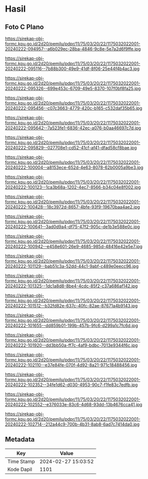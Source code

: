 # Hasil

## Foto C Plano

https://sirekap-obj-formc.kpu.go.id/2d20/pemilu/pdpr/11/75/03/20/22/1175032022001-20240222-094957--a6b029ec-28ba-4846-9c8e-5e7a2d6f9ffe.jpg

https://sirekap-obj-formc.kpu.go.id/2d20/pemilu/pdpr/11/75/03/20/22/1175032022001-20240222-095116--7b88b300-49e9-41df-8f06-25e44f4b4ac3.jpg

https://sirekap-obj-formc.kpu.go.id/2d20/pemilu/pdpr/11/75/03/20/22/1175032022001-20240222-095326--699e453c-6709-49e5-8370-107f0bf8fa25.jpg

https://sirekap-obj-formc.kpu.go.id/2d20/pemilu/pdpr/11/75/03/20/22/1175032022001-20240222-095456--c07c3663-4779-420c-b165-c532daf35b65.jpg

https://sirekap-obj-formc.kpu.go.id/2d20/pemilu/pdpr/11/75/03/20/22/1175032022001-20240222-095642--7a523fe1-6836-42ec-a076-b0aa46697c7d.jpg

https://sirekap-obj-formc.kpu.go.id/2d20/pemilu/pdpr/11/75/03/20/22/1175032022001-20240222-095829--027708e1-cd52-41cf-af41-dfad58cf8bae.jpg

https://sirekap-obj-formc.kpu.go.id/2d20/pemilu/pdpr/11/75/03/20/22/1175032022001-20240222-100004--a8153ece-652d-4e63-8078-62b0005a9be3.jpg

https://sirekap-obj-formc.kpu.go.id/2d20/pemilu/pdpr/11/75/03/20/22/1175032022001-20240222-100123--1ca3b68a-1202-4ec7-8566-b34c04e8f002.jpg

https://sirekap-obj-formc.kpu.go.id/2d20/pemilu/pdpr/11/75/03/20/22/1175032022001-20240222-100428--18c3972d-8657-4bfe-93f9-19670baa4ae2.jpg

https://sirekap-obj-formc.kpu.go.id/2d20/pemilu/pdpr/11/75/03/20/22/1175032022001-20240222-100641--3ad0d9a4-df75-47f2-905c-de1b3e588e0c.jpg

https://sirekap-obj-formc.kpu.go.id/2d20/pemilu/pdpr/11/75/03/20/22/1175032022001-20240222-100942--e458e601-26e9-4685-985d-48416e42e5e7.jpg

https://sirekap-obj-formc.kpu.go.id/2d20/pemilu/pdpr/11/75/03/20/22/1175032022001-20240222-101129--bab51c3a-52dd-44c1-9abf-c489e0eecc96.jpg

https://sirekap-obj-formc.kpu.go.id/2d20/pemilu/pdpr/11/75/03/20/22/1175032022001-20240222-101325--1dc1a8d8-8be4-4cdc-85f2-c37a686af142.jpg

https://sirekap-obj-formc.kpu.go.id/2d20/pemilu/pdpr/11/75/03/20/22/1175032022001-20240222-101512--b32fd82e-637c-40fc-82ae-87671a4b9143.jpg

https://sirekap-obj-formc.kpu.go.id/2d20/pemilu/pdpr/11/75/03/20/22/1175032022001-20240222-101655--dd859b01-199b-457b-9fc6-d299a1c7fc6d.jpg

https://sirekap-obj-formc.kpu.go.id/2d20/pemilu/pdpr/11/75/03/20/22/1175032022001-20240222-101920--dd3bb50a-ff7c-4af9-bdbc-7013e9344f6c.jpg

https://sirekap-obj-formc.kpu.go.id/2d20/pemilu/pdpr/11/75/03/20/22/1175032022001-20240222-102110--e37e84fe-070f-4d92-8a21-971c18488456.jpg

https://sirekap-obj-formc.kpu.go.id/2d20/pemilu/pdpr/11/75/03/20/22/1175032022001-20240222-102352--34fe1d62-d030-4953-90c7-f1fe83c7edfb.jpg

https://sirekap-obj-formc.kpu.go.id/2d20/pemilu/pdpr/11/75/03/20/22/1175032022001-20240222-102552--e376033e-83c6-4d68-93dd-13b4676cca41.jpg

https://sirekap-obj-formc.kpu.go.id/2d20/pemilu/pdpr/11/75/03/20/22/1175032022001-20240222-102714--212a44c9-700b-4b31-8ab8-6ad7c7414da0.jpg


## Metadata

| Key        | Value               |
| ---------- | ------------------- |
| Time Stamp | 2024-02-27 15:03:52 |
| Kode Dapil | 1101                |



